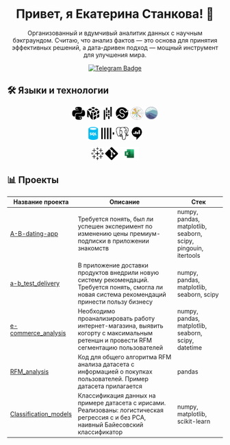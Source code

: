 <h1 align="center">Привет, я Екатерина Станкова! 👋</h1>

<p align="center">
Организованный и вдумчивый аналитик данных с научным бэкграундом. Считаю, что анализ фактов — это основа для принятия эффективных решений, а дата-дривен подход — мощный инструмент для улучшения мира.
</p>

<p align="center">
<a href="https://t.me/EkaterinaStankova">
  <img src="https://img.shields.io/badge/Telegram-2CA5E0?style=for-the-badge&logo=telegram&logoColor=white" alt="Telegram Badge">
</a>
</p>

## 🛠 Языки и технологии

<p align="center">
  <img src="https://github.com/EkaterinaStan/EkaterinaStan/blob/main/icons/python.svg" height="30" alt="JavaScript" title="Python"/>
  <img src="https://github.com/EkaterinaStan/EkaterinaStan/blob/main/icons/numpy.svg" height="30" alt="JavaScript" title="Numpy"/>
  <img src="https://github.com/EkaterinaStan/EkaterinaStan/blob/main/icons/pandas.svg" height="30" alt="JavaScript" title="Pandas"/>
  <img src="https://github.com/EkaterinaStan/EkaterinaStan/blob/main/icons/scipy.svg" height="30" alt="JavaScript" title="Scipy" />
  <img src="https://github.com/EkaterinaStan/EkaterinaStan/blob/main/icons/Matplotlib_icon.svg" height="30" alt="JavaScript" title="Matplotlib"/>
  <img src="https://github.com/EkaterinaStan/EkaterinaStan/blob/main/icons/seaborn-1.svg" height="30" alt="JavaScript" title="Seaborn"/>
</p>

<p align="center">
  <img src="https://github.com/EkaterinaStan/EkaterinaStan/blob/main/icons/sql-database-generic-svgrepo-com.svg" height="30" alt="JavaScript" title="SQL" />
  <img src="https://github.com/EkaterinaStan/EkaterinaStan/blob/main/icons/clickhouse.svg" height="30" alt="JavaScript" title="ClickHouse"/>
  <img src="https://github.com/EkaterinaStan/EkaterinaStan/blob/main/icons/postgresql.svg" height="30" alt="JavaScript" title="PostgreSQL" />
  <img src="https://github.com/EkaterinaStan/EkaterinaStan/blob/main/icons/redash.svg" height="30" alt="JavaScript" title="Redash" />
</p>

<p align="center">
  <img src="https://github.com/EkaterinaStan/EkaterinaStan/blob/main/icons/tableau.svg" height="30" alt="JavaScript" title="Tableau" />
  <img src="https://github.com/EkaterinaStan/EkaterinaStan/blob/main/icons/git.svg" height="30" alt="JavaScript" title="Git" />
  <img src="https://github.com/EkaterinaStan/EkaterinaStan/blob/main/icons/Microsoft_Excel-Logo.wine.svg" height="30" alt="JavaScript" title="Excel" />
</p>

## 📊 Проекты

| Название проекта         | Описание                                                                                                                                                   | Стек                                                        |
|--------------------------|------------------------------------------------------------------------------------------------------------------------------------------------------------|-------------------------------------------------------------|
| [A-B-dating-app](https://github.com/EkaterinaStan/EkaterinaStan/tree/main/A-B-dating-app)            | Требуется понять, был ли успешен эксперимент по изменению цены премиум-подписки в приложении знакомств                                                      | numpy, pandas, matplotlib, seaborn, scipy, pingouin, itertools |
| [a-b_test_delivery](https://github.com/EkaterinaStan/EkaterinaStan/tree/main/a-b_test_delivery)         | В приложение доставки продуктов внедрили новую систему рекомендаций. Требуется понять, смогла ли новая система рекомендаций принести пользу бизнесу          | numpy, pandas, matplotlib, seaborn, scipy                   |
| [e-commerce_analysis](https://github.com/EkaterinaStan/EkaterinaStan/tree/main/e-commerce_analysis)       | Необходимо проанализировать работу интернет-магазина, выявить когорту с максимальным ретеншн и провести RFM сегментацию пользователей                       | numpy, pandas, matplotlib, seaborn, scipy, datetime          |
| [RFM_analysis](https://github.com/EkaterinaStan/EkaterinaStan/tree/main/RFM_analysis)              | Код для общего алгоритма RFM анализа датасета с информацией о покупках пользователей. Пример датасета прилагается                                           | pandas                                                      |
| [Classification_models](https://github.com/EkaterinaStan/Classification_models)     | Классификация данных на примере датасета с ирисами. Реализованы: логистическая регрессия с и без PCA, наивный Байесовский классификатор                    | numpy, matplotlib, scikit-learn                             |
